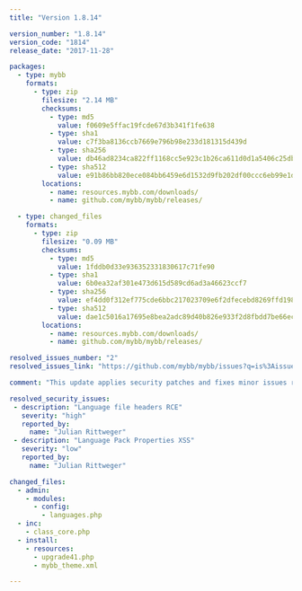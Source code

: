 ```yaml
---
title: "Version 1.8.14"

version_number: "1.8.14"
version_code: "1814"
release_date: "2017-11-28"

packages:
  - type: mybb
    formats:
      - type: zip
        filesize: "2.14 MB"
        checksums:
          - type: md5
            value: f0609e5ffac19fcde67d3b341f1fe638
          - type: sha1
            value: c7f3ba8136ccb7669e796b98e233d181315d439d
          - type: sha256
            value: db46ad8234ca822ff1168cc5e923c1b26ca611d0d1a5406c25db01b95ffe5b74
          - type: sha512
            value: e91b86bb820ece084bb6459e6d1532d9fb202df00ccc6eb99e1d2ff7e13a6f433d123eca164a7e45744794bffd2841cac6e8441e75eb431816d863000ba8e26f
        locations:
          - name: resources.mybb.com/downloads/
          - name: github.com/mybb/mybb/releases/

  - type: changed_files
    formats:
      - type: zip
        filesize: "0.09 MB"
        checksums:
          - type: md5
            value: 1fddb0d33e936352331830617c71fe90
          - type: sha1
            value: 6b0ea32af301e473d615d589cd6ad3a46623ccf7
          - type: sha256
            value: ef4dd0f312ef775cde6bbc217023709e6f2dfecebd8269ffd198fc2a45b7de66
          - type: sha512
            value: dae1c5016a17695e8bea2adc89d40b826e933f2d8fbdd7be66ecea6bc8c0f1d2d5495ec04764e04355f5ffb3c0e7aff157bb018fde6bfa120c5b1c2c5da692c8
        locations:
          - name: resources.mybb.com/downloads/
          - name: github.com/mybb/mybb/releases/

resolved_issues_number: "2"
resolved_issues_link: "https://github.com/mybb/mybb/issues?q=is%3Aissue%20is%3Aclosed%20label%3As%3Aresolved%20milestone%3A1.8.14"

comment: "This update applies security patches and fixes minor issues related to the upgrade script included in the previous version."

resolved_security_issues:
 - description: "Language file headers RCE"
   severity: "high"
   reported_by:
     name: "Julian Rittweger"
 - description: "Language Pack Properties XSS"
   severity: "low"
   reported_by:
     name: "Julian Rittweger"

changed_files:
  - admin:
    - modules:
      - config:
        - languages.php
  - inc:
    - class_core.php
  - install:
    - resources:
      - upgrade41.php
      - mybb_theme.xml

---
```

